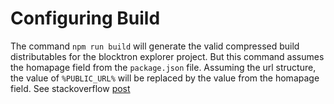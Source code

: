 # Configuring Build
The command `npm run build` will generate the valid compressed build distributables for the blocktron explorer project. But this command assumes the homapage field from the `package.json` file. Assuming the url structure, the value of `%PUBLIC_URL%` will be replaced by the value from the homapage field. See stackoverflow [post](https://stackoverflow.com/questions/42686149/create-react-app-build-with-public-url)
